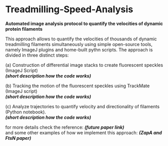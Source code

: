 # Treadmilling-Speed-Analysis
**Automated image analysis protocol to quantify the velocities of dynamic protein filaments**

This approach allows to quantify the velocities of thousands of dynamic treadmilling filaments simultaneously using simple open-source tools, namely ImageJ plugins and home-built pythn scripts. The approach is divided in three distinct steps:

(a) Construction of differential image stacks to create fluorescent speckles (ImageJ Script) <br>
 ***(short description how the code works)*** <br>
 
(b) Tracking the motion of the fluorescent speckles using TrackMate (ImageJ script) <br>
 ***(short description how the code works)*** <br>
 
(c) Analyze trajectories to quantify velocity and directionality of filaments (Python notebook). <br>
 ***(short description how the code works)*** <br>

for more details check the reference: ***(future paper link)*** <br>
and some other examples of how we implement this approach: ***(ZapA and FtsN paper)***
